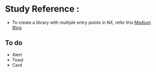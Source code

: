 # Study Reference : 
* To create a library with multiple entry points in NX, refer this [Medium Blog](https://olofens.medium.com/secondary-entry-points-in-an-angular-nx-library-8d01a80634cc).


## To do 
- Alert
- Toast
- Card 